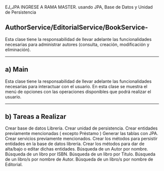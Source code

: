 EJ_JPA INGRESE A RAMA MASTER.
usando JPA, Base de Datos y Unidad de Persistencia

AuthorService/EditorialService/BookService-
-------------------------------
Esta clase tiene la responsabilidad de llevar adelante las funcionalidades necesarias
para administrar autores (consulta, creación, modificación y eliminación).

----------------------------------------------------------------------------------
a) Main
-----------------
Esta clase tiene la responsabilidad de llevar adelante las funcionalidades necesarias para interactuar con el usuario. En esta clase se muestra el menú de opciones con las operaciones disponibles que podrá realizar el usuario.

--------------------------------------------------------------------

b) Tareas a Realizar
------------------------
Crear base de datos Librería.
Crear unidad de persistencia.
Crear entidades previamente mencionadas ( excepto Préstamo )
Generar las tablas con JPA.
Crear servicios previamente mencionados.
Crear los métodos para persistir entidades en la base de datos librería.
Crear los métodos para dar de alta/bajo o editar dichas entidades.
Búsqueda de un Autor por nombre.
Búsqueda de un libro por ISBN.
Búsqueda de un libro por Título.
Búsqueda de un libro/s por nombre de Autor.
Búsqueda de un libro/s por nombre de Editorial.
